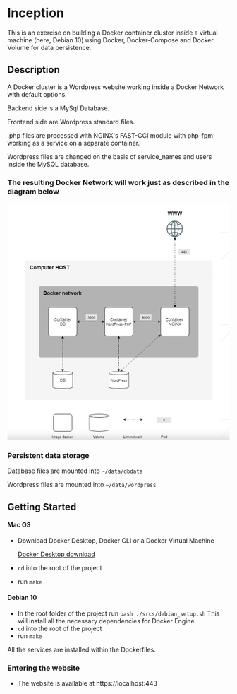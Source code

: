 # Inception

This is an exercise on building a Docker container cluster inside a virtual machine (here, Debian 10)
using Docker, Docker-Compose and Docker Volume for data persistence.

## Description

A Docker cluster is a Wordpress website working inside a Docker Network with default options.

Backend side is a MySql Database.

Frontend side are Wordpress standard files.

.php files are processed with NGINX's FAST-CGI module with php-fpm working as a service on a separate container.

Wordpress files are changed on the basis of service_names and users inside the MySQL database.

### The resulting Docker Network will work just as described in the diagram below

![Inception netowrk](./assets/Inception_network.png)

### Persistent data storage

Database files are mounted into ```~/data/dbdata```

Wordpress files are mounted into ```~/data/wordpress```

## Getting Started

#### Mac OS
* Download Docker Desktop, Docker CLI or a Docker Virtual Machine
	
	[Docker Desktop download](https://docs.docker.com/desktop/mac/install/)
* ```cd``` into the root of the project
* run ```make``` 
  
#### Debian 10
* In the root folder of the project run ```bash ./srcs/debian_setup.sh```
	This will install all the necessary dependencies for Docker Engine
* ```cd``` into the root of the project
* run ```make```  


All the services are installed within the Dockerfiles.

### Entering the website

* The website is available at https://localhost:443
